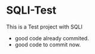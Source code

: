 # SQLI-Test
This is a Test project with SQLI
* good code already commited.
* good code to commit now.